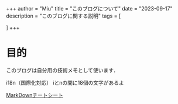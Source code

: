+++
author = "Miu"
title = "このブログについて"
date = "2023-09-17"
description = "このブログに関する説明"
tags = [
    
]
+++

# 目的

このブログは自分用の技術メモとして使います．

i18n（国際化対応） iとnの間に18個の文字があるよ

[MarkDownチートシート](https://qiita.com/Qiita/items/c686397e4a0f4f11683d)
